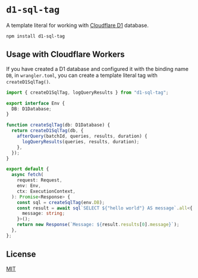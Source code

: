# `d1-sql-tag`

A template literal for working with [Cloudflare D1](https://developers.cloudflare.com/d1/)
database.

`npm install d1-sql-tag`

## Usage with Cloudflare Workers

If you have created a D1 database and configured it with the binding name `DB`,
in `wrangler.toml`, you can create a template literal tag with `createD1SqlTag()`.

```ts
import { createD1SqlTag, logQueryResults } from "d1-sql-tag";

export interface Env {
  DB: D1Database;
}

function createSqlTag(db: D1Database) {
  return createD1SqlTag(db, {
    afterQuery(batchId, queries, results, duration) {
      logQueryResults(queries, results, duration);
    },
  });
}

export default {
  async fetch(
    request: Request,
    env: Env,
    ctx: ExecutionContext,
  ): Promise<Response> {
    const sql = createSqlTag(env.DB);
    const result = await sql`SELECT ${"hello world"} AS message`.all<{
      message: string;
    }>();
    return new Response(`Message: ${result.results[0].message}`);
  },
};
```

## License

[MIT](./LICENSE.txt)

